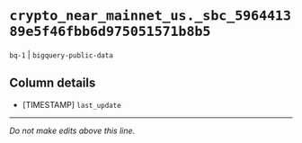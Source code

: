 # `crypto_near_mainnet_us._sbc_596441389e5f46fbb6d975051571b8b5`
`bq-1` | `bigquery-public-data`

## Column details
* [TIMESTAMP] `last_update`

-------------------------------------------------------------------------------
*Do not make edits above this line.*

